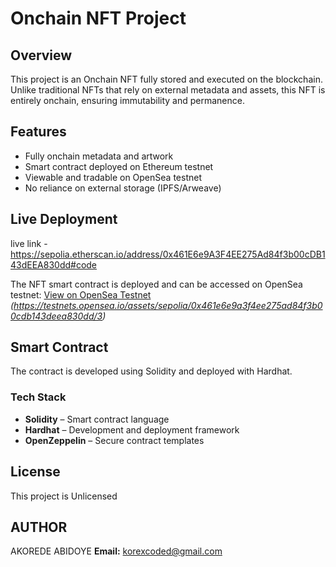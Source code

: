 
# Onchain NFT Project

## Overview

This project is an Onchain NFT fully stored and executed on the blockchain. Unlike traditional NFTs that rely on external metadata and assets, this NFT is entirely onchain, ensuring immutability and permanence.

## Features

- Fully onchain metadata and artwork
- Smart contract deployed on Ethereum testnet
- Viewable and tradable on OpenSea testnet
- No reliance on external storage (IPFS/Arweave)

## Live Deployment
live link - https://sepolia.etherscan.io/address/0x461E6e9A3F4EE275Ad84f3b00cDB143dEEA830dd#code

The NFT smart contract is deployed and can be accessed on OpenSea testnet:
[View on OpenSea Testnet](#) *(https://testnets.opensea.io/assets/sepolia/0x461e6e9a3f4ee275ad84f3b00cdb143deea830dd/3)*

## Smart Contract

The contract is developed using Solidity and deployed with Hardhat.

### Tech Stack

- **Solidity** – Smart contract language
- **Hardhat** – Development and deployment framework
- **OpenZeppelin** – Secure contract templates


## License

This project is Unlicensed

## AUTHOR 
AKOREDE ABIDOYE 
**Email:** korexcoded@gmail.com



